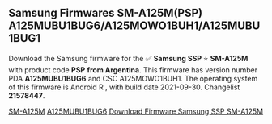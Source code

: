 <h2>Samsung Firmwares SM-A125M(PSP) A125MUBU1BUG6/A125MOWO1BUH1/A125MUBU1BUG1</h2>
Download the Samsung firmware for the ✅ <strong>Samsung SSP </strong> ⭐ <strong>SM-A125M</strong> with product code <strong>PSP</strong> <strong> from Argentina</strong>. This firmware has version number PDA <strong>A125MUBU1BUG6</strong> and CSC A125MOWO1BUH1. The operating system of this firmware is Android R , with build date 2021-09-30. Changelist <strong>21578447</strong>.


[SM-A125M](https://samfirm.shop/samsung/model/SM-A125M)
[A125MUBU1BUG6](https://samfirm.shop/samsung/pda/A125MUBU1BUG6)
[Download Firmware Samsung SSP SM-A125M](https://samfirm.shop/samsung/firmware/465058)
